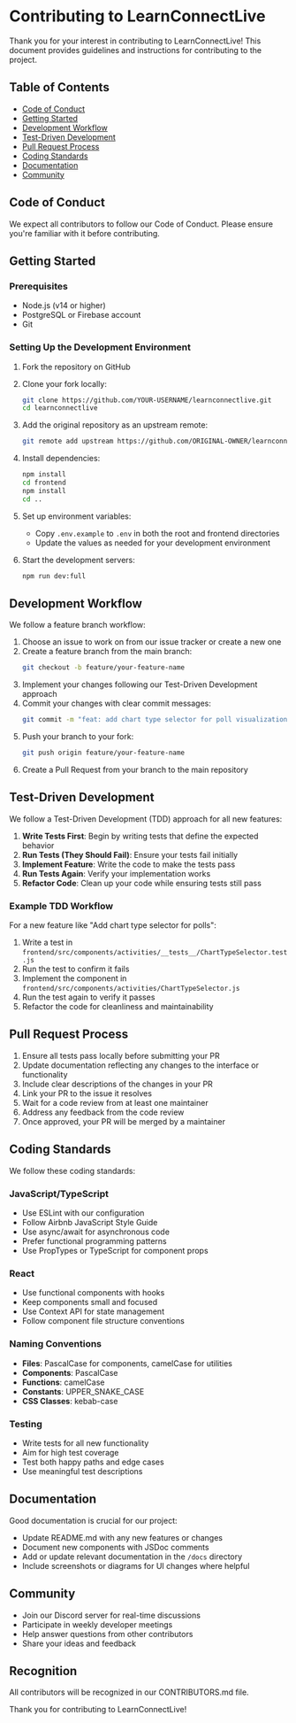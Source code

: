 # Contributing to LearnConnectLive

Thank you for your interest in contributing to LearnConnectLive! This document provides guidelines and instructions for contributing to the project.

## Table of Contents

- [Code of Conduct](#code-of-conduct)
- [Getting Started](#getting-started)
- [Development Workflow](#development-workflow)
- [Test-Driven Development](#test-driven-development)
- [Pull Request Process](#pull-request-process)
- [Coding Standards](#coding-standards)
- [Documentation](#documentation)
- [Community](#community)

## Code of Conduct

We expect all contributors to follow our Code of Conduct. Please ensure you're familiar with it before contributing.

## Getting Started

### Prerequisites

- Node.js (v14 or higher)
- PostgreSQL or Firebase account
- Git

### Setting Up the Development Environment

1. Fork the repository on GitHub
2. Clone your fork locally:
   ```bash
   git clone https://github.com/YOUR-USERNAME/learnconnectlive.git
   cd learnconnectlive
   ```
3. Add the original repository as an upstream remote:
   ```bash
   git remote add upstream https://github.com/ORIGINAL-OWNER/learnconnectlive.git
   ```
4. Install dependencies:
   ```bash
   npm install
   cd frontend
   npm install
   cd ..
   ```
5. Set up environment variables:
   - Copy `.env.example` to `.env` in both the root and frontend directories
   - Update the values as needed for your development environment

6. Start the development servers:
   ```bash
   npm run dev:full
   ```

## Development Workflow

We follow a feature branch workflow:

1. Choose an issue to work on from our issue tracker or create a new one
2. Create a feature branch from the main branch:
   ```bash
   git checkout -b feature/your-feature-name
   ```
3. Implement your changes following our Test-Driven Development approach
4. Commit your changes with clear commit messages:
   ```bash
   git commit -m "feat: add chart type selector for poll visualization"
   ```
5. Push your branch to your fork:
   ```bash
   git push origin feature/your-feature-name
   ```
6. Create a Pull Request from your branch to the main repository

## Test-Driven Development

We follow a Test-Driven Development (TDD) approach for all new features:

1. **Write Tests First**: Begin by writing tests that define the expected behavior
2. **Run Tests (They Should Fail)**: Ensure your tests fail initially
3. **Implement Feature**: Write the code to make the tests pass
4. **Run Tests Again**: Verify your implementation works
5. **Refactor Code**: Clean up your code while ensuring tests still pass

### Example TDD Workflow

For a new feature like "Add chart type selector for polls":

1. Write a test in `frontend/src/components/activities/__tests__/ChartTypeSelector.test.js`
2. Run the test to confirm it fails
3. Implement the component in `frontend/src/components/activities/ChartTypeSelector.js`
4. Run the test again to verify it passes
5. Refactor the code for cleanliness and maintainability

## Pull Request Process

1. Ensure all tests pass locally before submitting your PR
2. Update documentation reflecting any changes to the interface or functionality
3. Include clear descriptions of the changes in your PR
4. Link your PR to the issue it resolves
5. Wait for a code review from at least one maintainer
6. Address any feedback from the code review
7. Once approved, your PR will be merged by a maintainer

## Coding Standards

We follow these coding standards:

### JavaScript/TypeScript

- Use ESLint with our configuration
- Follow Airbnb JavaScript Style Guide
- Use async/await for asynchronous code
- Prefer functional programming patterns
- Use PropTypes or TypeScript for component props

### React

- Use functional components with hooks
- Keep components small and focused
- Use Context API for state management
- Follow component file structure conventions

### Naming Conventions

- **Files**: PascalCase for components, camelCase for utilities
- **Components**: PascalCase
- **Functions**: camelCase
- **Constants**: UPPER_SNAKE_CASE
- **CSS Classes**: kebab-case

### Testing

- Write tests for all new functionality
- Aim for high test coverage
- Test both happy paths and edge cases
- Use meaningful test descriptions

## Documentation

Good documentation is crucial for our project:

- Update README.md with any new features or changes
- Document new components with JSDoc comments
- Add or update relevant documentation in the `/docs` directory
- Include screenshots or diagrams for UI changes where helpful

## Community

- Join our Discord server for real-time discussions
- Participate in weekly developer meetings
- Help answer questions from other contributors
- Share your ideas and feedback

## Recognition

All contributors will be recognized in our CONTRIBUTORS.md file.

Thank you for contributing to LearnConnectLive! 